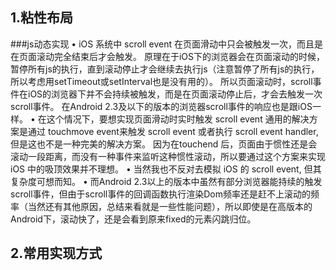 ## 1.粘性布局
###js动态实现
•	iOS 系统中 scroll event 在页面滑动中只会被触发一次，而且是在页面滚动完全结束后才会触发。
原理在于iOS下的浏览器会在页面滚动的时候，暂停所有js的执行，直到滚动停止才会继续去执行js（注意暂停了所有js的执行，所以考虑用setTimeout或setInterval也是没有用的）。
所以页面滚动时，scroll事件在iOS的浏览器下并不会持续被触发，而是在页面滚动停止后，才会去触发一次scroll事件。
在Android 2.3及以下的版本的浏览器scroll事件的响应也是跟iOS一样。
•	在这个情况下，要想实现页面滑动时实时触发 scroll event 通用的解决方案是通过 touchmove event来触发 scroll event 或者执行 scroll event handler, 但是这也不是一种完美的解决方案。
因为在touchend 后，页面由于惯性还是会滚动一段距离，而没有一种事件来监听这种惯性滚动，所以要通过这个方案来实现 iOS 中的吸顶效果并不理想。 
•	当然我也不反对去模拟 iOS 的 scroll event, 但其复杂度可想而知。 
•	而Android 2.3以上的版本中虽然有部分浏览器能持续的触发scroll事件，但由于scroll事件的回调函数执行渲染Dom频率还是赶不上滚动的频率（当然还有其他原因，总结来看就是一些性能问题），所以即使是在高版本的Android下，滚动快了，还是会看到原来fixed的元素闪跳归位。


## 2.常用实现方式

